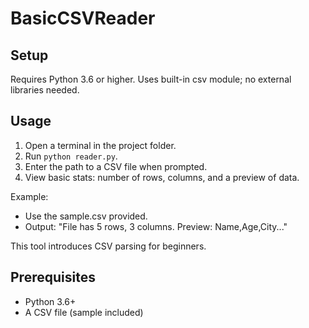 # BasicCSVReader

## Setup
Requires Python 3.6 or higher. Uses built-in csv module; no external libraries needed.

## Usage
1. Open a terminal in the project folder.
2. Run `python reader.py`.
3. Enter the path to a CSV file when prompted.
4. View basic stats: number of rows, columns, and a preview of data.

Example:
- Use the sample.csv provided.
- Output: "File has 5 rows, 3 columns. Preview: Name,Age,City..."

This tool introduces CSV parsing for beginners.

## Prerequisites
- Python 3.6+
- A CSV file (sample included)